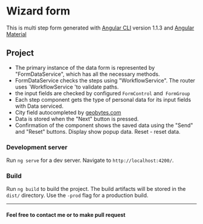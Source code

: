 # Wizard form

This is multi step form generated with [Angular CLI](https://github.com/angular/angular-cli) version 1.1.3 and [Angular Material](https://material.angular.io/)

## Project

- The primary instance of the data form is represented by "FormDataService", which has all the necessary methods.
- FormDataService checks the steps using "WorkflowService". The router uses `WorkflowService 'to validate paths.
- the input fields are checked by configured `FormControl` and` FormGroup`
- Each step component gets the type of personal data for its input fields with Data serviced.
- City field autocompleted by [geobytes.com](http://geobytes.com/)
- Data is stored when the "Next" button is pressed.
- Confirmation of the component shows the saved data using the "Send" and "Reset" buttons. Display show popup data. Reset - reset data.

### Development server

Run `ng serve` for a dev server. Navigate to `http://localhost:4200/`. 

### Build

Run `ng build` to build the project. The build artifacts will be stored in the `dist/` directory. Use the `-prod` flag for a production build.

___

#### Feel free to contact me or to make pull request

